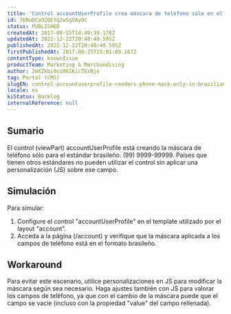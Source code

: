 ```yaml
---
title: 'Control accountUserProfile crea máscara de teléfono sólo en el estándar brasileño'
id: 76NuOCa920CYq2wSgSAyOc
status: PUBLISHED
createdAt: 2017-08-15T14:49:39.178Z
updatedAt: 2022-12-22T20:48:40.595Z
publishedAt: 2022-12-22T20:48:40.595Z
firstPublishedAt: 2017-08-15T15:01:09.167Z
contentType: knownIssue
productTeam: Marketing & Merchandising
author: 2mXZkbi0oi061KicTExNjo
tag: Portal (CMS)
slugEN: control-accountuserprofile-renders-phone-mask-only-in-brazilian-standard
locale: es
kiStatus: Backlog
internalReference: null
---
```


## Sumario

El control (viewPart) accountUserProfile está creando la máscara de teléfono sólo para el estándar brasileño: (99) 9999-99999. Países que tienen otros estándares no pueden utilizar el control sin aplicar una personalización (JS) sobre ese campo.

## Simulación

Para simular:

1. Configure el control "accountUserProfile" en el template utilizado por el layout "account".
2. Acceda a la página (/account) y verifique que la máscara aplicada a los campos de teléfono está en el formato brasileño.

## Workaround

Para evitar este escenario, utilice personalizaciones en JS para modificar la máscara según sea necesario. Haga ajustes también con JS para valorar los campos de teléfono, ya que con el cambio de la máscara puede que el campo se vacíe (incluso con la propiedad "value" del campo rellenada).

